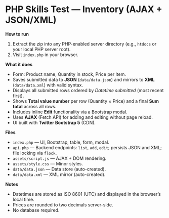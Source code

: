 # PHP Skills Test — Inventory (AJAX + JSON/XML)

**How to run**
1. Extract the zip into any PHP-enabled server directory (e.g., `htdocs` or your local PHP server root).
2. Visit `index.php` in your browser.

**What it does**
- Form: Product name, Quantity in stock, Price per item.
- Saves submitted data to **JSON** (`data/data.json`) and mirrors to **XML** (`data/data.xml`) with valid syntax.
- Displays all submitted rows ordered by *Datetime submitted* (most recent first).
- Shows **Total value number** per row (Quantity × Price) and a final **Sum total** across all rows.
- Includes inline **Edit** functionality via a Bootstrap modal.
- Uses **AJAX** (Fetch API) for adding and editing without page reload.
- UI built with **Twitter Bootstrap 5** (CDN).

**Files**
- `index.php` — UI, Bootstrap, table, form, modal.
- `api.php` — Backend endpoints: `list`, `add`, `edit`; persists JSON and XML; file locking via `flock`.
- `assets/script.js` — AJAX + DOM rendering.
- `assets/style.css` — Minor styles.
- `data/data.json` — Data store (auto-created).
- `data/data.xml` — XML mirror (auto-created).

**Notes**
- Datetimes are stored as ISO 8601 (UTC) and displayed in the browser’s local time.
- Prices are rounded to two decimals server-side.
- No database required.
